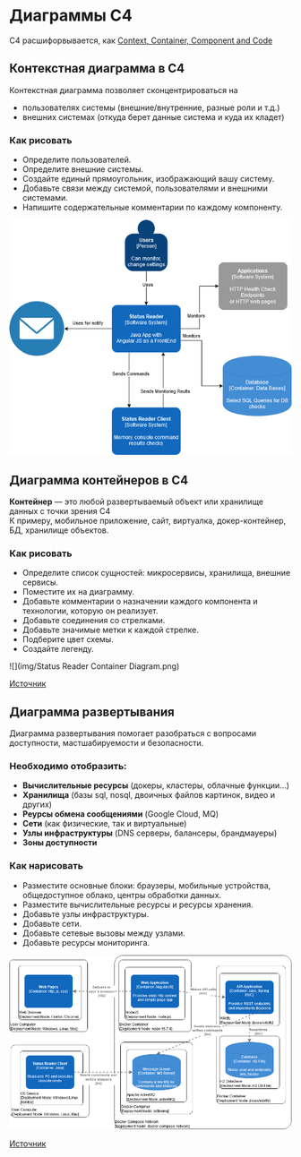 # Диаграммы С4
C4 расшифорвывается, как [Context, Container, Component and Code](https://c4model.com/)
## Контекстная диаграмма в С4
Контекстная диаграмма позволяет сконцентрироваться на

* пользователях системы (внешние/внутренние, разные роли и т.д.)
* внешних системах (откуда берет данные система и куда их кладет)

### Как рисовать
* Определите пользователей.
* Определите внешние системы.
* Создайте единый прямоугольник, изображающий вашу систему.
* Добавьте связи между системой, пользователями и внешними системами.
* Напишите содержательные комментарии по каждому компоненту.

![](img/status_reader_c4.png)<br/>

## Диаграмма контейнеров в C4
**Контейнер** — это любой развертываемый объект или хранилище данных с точки зрения C4<br/>
К примеру, мобильное приложение, сайт, виртуалка, докер-контейнер, БД, хранилище объектов.<br/>
### Как рисовать
* Определите список сущностей: микросервисы, хранилища, внешние сервисы.
* Поместите их на диаграмму.
* Добавьте комментарии о назначении каждого компонента и технологии, которую он реализует.
* Добавьте соединения со стрелками.
* Добавьте значимые метки к каждой стрелке.
* Подберите цвет схемы.
* Создайте легенду.

![](img/Status Reader Container Diagram.png)

[Источник](https://habr.com/ru/company/epam_systems/blog/538018/)

## Диаграмма развертывания
Диаграмма развертывания помогает разобраться с вопросами доступности, мастшабируемости и безопасности.<br/>
### Необходимо отобразить:
* **Вычислительные ресурсы** (докеры, кластеры, облачные функции...)
* **Хранилища** (базы sql, nosql, двоичных файлов картинок, видео и других)
* **Реурсы обмена сообщениями** (Google Cloud, MQ)
* **Сети** (как физические, так и виртуальные)
* **Узлы инфраструктуры** (DNS серверы, балансеры, брандмауеры)
* **Зоны доступности**
### Как нарисовать
* Разместите основные блоки: браузеры, мобильные устройства, общедоступное облако, центры обработки данных.
* Разместите вычислительные ресурсы и ресурсы хранения.
* Добавьте узлы инфраструктуры.
* Добавьте сети.
* Добавьте сетевые вызовы между узлами.
* Добавьте ресурсы мониторинга.

![](img/status_reader_deployment_diagram.png)

[Источник](https://habr.com/ru/company/epam_systems/blog/538018/)